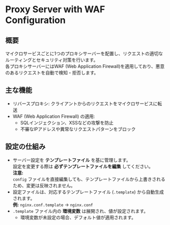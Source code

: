# **Proxy Server with WAF Configuration**  
## **概要**
マイクロサービスごとに1つのプロキシサーバーを配置し、リクエストの適切なルーティングとセキュリティ対策を行います。  
各プロキシサーバーにはWAF (Web Application Firewall)を適用しており、悪意のあるリクエストを自動で検知・拒否します。

## **主な機能**
- リバースプロキシ: クライアントからのリクエストをマイクロサービスに転送
- WAF (Web Application Firewall) の適用:
  - SQLインジェクション、XSSなどの攻撃を防止
  - 不審なIPアドレスや異常なリクエストパターンをブロック

## **設定の仕組み**
- サーバー設定を **テンプレートファイル** を基に管理します。  
設定を変更する際は **必ずテンプレートファイルを編集** してください。  
**注意:**  
`config` ファイルを直接編集しても、テンプレートファイルから上書きされるため、変更は反映されません。
- 設定ファイルは、対応するテンプレートファイル (`.template`) から自動生成されます。  
  **例:** `nginx.conf.template` → `nginx.conf`
- `.template` ファイル内の **環境変数** は展開され、値が設定されます。  
  - 環境変数が未設定の場合、デフォルト値が適用されます。
